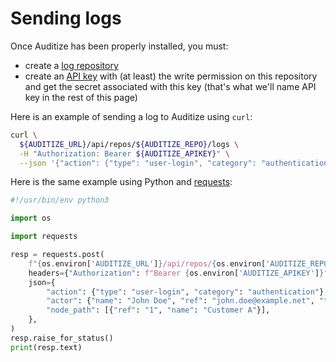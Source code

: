 # Sending logs

Once Auditize has been properly installed, you must:

- create a [log repository](../overview#log-repositories)
- create an [API key](../overview#api-keys) with (at least) the write permission on this repository and get the secret associated with this key (that's what we'll name API key in the rest of this page)

Here is an example of sending a log to Auditize using `curl`:

```bash
curl \
  ${AUDITIZE_URL}/api/repos/${AUDITIZE_REPO}/logs \
  -H "Authorization: Bearer ${AUDITIZE_APIKEY}" \
  --json '{"action": {"type": "user-login", "category": "authentication"}, "actor": {"name": "John Doe", "ref": "john.doe@example.net", "type": "user"}, "node_path": [{"ref": "1", "name": "Customer A"}]}'
```

Here is the same example using Python and [requests](https://docs.python-requests.org/en/master/):

```python
#!/usr/bin/env python3

import os

import requests

resp = requests.post(
    f"{os.environ['AUDITIZE_URL']}/api/repos/{os.environ['AUDITIZE_REPO']}/logs",
    headers={"Authorization": f"Bearer {os.environ['AUDITIZE_APIKEY']}"},
    json={
        "action": {"type": "user-login", "category": "authentication"},
        "actor": {"name": "John Doe", "ref": "john.doe@example.net", "type": "user"},
        "node_path": [{"ref": "1", "name": "Customer A"}],
    },
)
resp.raise_for_status()
print(resp.text)
```
